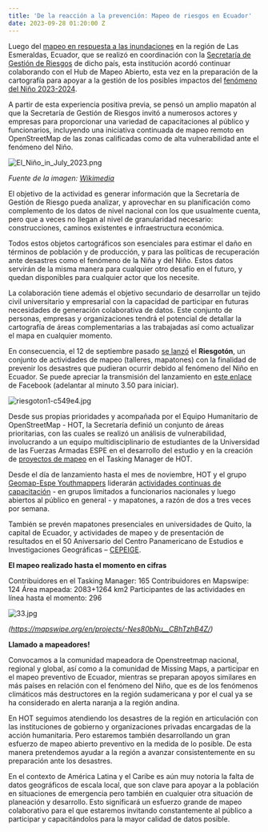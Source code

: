 ```yaml
---
title: 'De la reacción a la prevención: Mapeo de riesgos en Ecuador'
date: 2023-09-28 01:20:00 Z
---
```


Luego del [mapeo en respuesta a las inundaciones](https://www.hotosm.org/updates/El-mapeo-como-respuesta-al-desastre-en-Esmeraldas-Ecuador/) en la región de Las Esmeraldas, Ecuador, que se realizó en coordinación con la [Secretaría de Gestión de Riesgos](https://www.gestionderiesgos.gob.ec/) de dicho país, esta institución acordó continuar colaborando con el Hub de Mapeo Abierto, esta vez en la preparación de la cartografía para apoyar a la gestión de los posibles impactos del [fenómeno del Niño 2023-2024](https://es.wikipedia.org/wiki/Evento_de_El_Ni%C3%B1o_de_2023-2024).

A partir de esta experiencia positiva previa, se pensó un amplio mapatón al que la Secretaría de Gestión de Riesgos invitó a numerosos actores y empresas para proporcionar una variedad de capacitaciones al público y funcionarios, incluyendo una iniciativa continuada de mapeo remoto en OpenStreetMap de las zonas calificadas como de alta vulnerabilidad ante el fenómeno del Niño.

![El_Niño_in_July_2023.png](/uploads/El_Ni%C3%B1o_in_July_2023.png)

*Fuente de la imagen: [Wikimedia](https://commons.m.wikimedia.org/wiki/File:El_Ni%C3%B1o_in_July_2023.png)*

El objetivo de la actividad es generar información que la Secretaría de Gestión de Riesgo pueda analizar, y aprovechar en su planificación como complemento de los datos de nivel nacional con los que usualmente cuenta, pero que a veces no llegan al nivel de granularidad necesario: construcciones, caminos existentes e infraestructura económica.

Todos estos objetos cartográficos son esenciales para estimar el daño en términos de población y de producción, y para las políticas de recuperación ante desastres como el fenómeno de la Niña y del Niño. Estos datos servirán de la misma manera para cualquier otro desafío en el futuro, y quedan disponibles para cualquier actor que los necesite.

La colaboración tiene además el objetivo secundario de desarrollar un tejido civil universitario y empresarial con la capacidad de participar en futuras necesidades de generación colaborativa de datos. Este conjunto de personas, empresas y organizaciones tendrá el potencial de detallar la cartografía de áreas complementarias a las trabajadas así como actualizar el mapa en cualquier momento.

En consecuencia, el 12 de septiembre pasado [se lanzó](https://twitter.com/mapeoabierto_la/status/1701663347802870119) el **Riesgotón**, un conjunto de actividades de mapeo (talleres, mapatones) con la finalidad de prevenir los desastres que pudieran ocurrir debido al fenómeno del Niño en Ecuador. Se puede apreciar la transmisión del lanzamiento en [este enlace](https://www.facebook.com/watch/live/?ref=watch_permalink&v=4235125880045790&_rdc=1&_rdr) de Facebook (adelantar al minuto 3.50 para iniciar).

![riesgoton1-c549e4.jpg](/uploads/riesgoton1-c549e4.jpg)

Desde sus propias prioridades y acompañada por el Equipo Humanitario de OpenStreetMap - HOT, la Secretaría definió un conjunto de áreas prioritarias, con las cuales se realizó un análisis de vulnerabilidad, involucrando a un equipo multidisciplinario de estudiantes de la Universidad de las Fuerzas Armadas ESPE en el desarrollo del estudio y en la creación de [proyectos de mapeo](https://tasks.hotosm.org/explore?text=riesgos\+Ecuador) en el Tasking Manager de HOT.

Desde el día de lanzamiento hasta el mes de noviembre, HOT y el grupo [Geomap-Espe Youthmappers](https://www.facebook.com/profile.php?id=100064128518686) liderarán [actividades continuas de capacitación](https://twitter.com/mapeoabierto_la/status/1702758130466042244) - en grupos limitados a funcionarios nacionales y luego abiertos al público en general - y mapatones, a razón de dos a tres veces por semana.

También se prevén mapatones presenciales en universidades de Quito, la capital de Ecuador, y actividades de mapeo y de presentación de resultados en el 50 Aniversario del Centro Panamericano de Estudios e Investigaciones Geográficas – [CEPEIGE](https://aniversario50.cepeige.org/).

**El mapeo realizado hasta el momento en cifras**

Contribuidores en el Tasking Manager: 165
Contribuidores en Mapswipe: 124
Área mapeada: 2083\+1264 km2
Participantes de las actividades en línea hasta el momento: 296

![33.jpg](/uploads/33.jpg)

*(https://mapswipe.org/en/projects/-Nes80bNu__CBhTzhB4Z/)*

**Llamado a mapeadores!**

Convocamos a la comunidad mapeadora de Openstreetmap nacional, regional y global, así como a la comunidad de Missing Maps, a participar en el mapeo preventivo de Ecuador, mientras se preparan apoyos similares en más países en relación con el fenómeno del Niño, que es de los fenómenos climáticos más destructores en la región sudamericana y por el cual ya se ha considerado en alerta naranja a la región andina.

En HOT seguimos atendiendo los desastres de la región en articulación con las instituciones de gobierno y organizaciones privadas encargadas de la acción humanitaria. Pero estaremos también desarrollando un gran esfuerzo de mapeo abierto preventivo en la medida de lo posible. De esta manera pretendemos ayudar a la región a avanzar consistentemente en su preparación ante los desastres.

En el contexto de América Latina y el Caribe es aún muy notoria la falta de datos geográficos de escala local, que son clave para apoyar a la población en situaciones de emergencia pero también en cualquier otra situación de planeación y desarrollo. Esto significará un esfuerzo grande de mapeo colaborativo para el que estaremos invitando constantemente al público a participar y capacitándolos para la mayor calidad de datos posible.